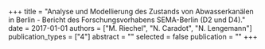 +++
title = "Analyse und Modellierung des Zustands von Abwasserkanälen in Berlin - Bericht des Forschungsvorhabens SEMA-Berlin (D2 und D4)."
date = 2017-01-01
authors = ["M. Riechel", "N. Caradot", "N. Lengemann"]
publication_types = ["4"]
abstract = ""
selected = false
publication = ""
+++

